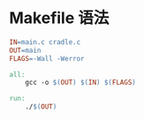 # Makefile 语法
```Makefile
IN=main.c cradle.c
OUT=main
FLAGS=-Wall -Werror

all:
	gcc -o $(OUT) $(IN) $(FLAGS)

run:
	./$(OUT)
```
